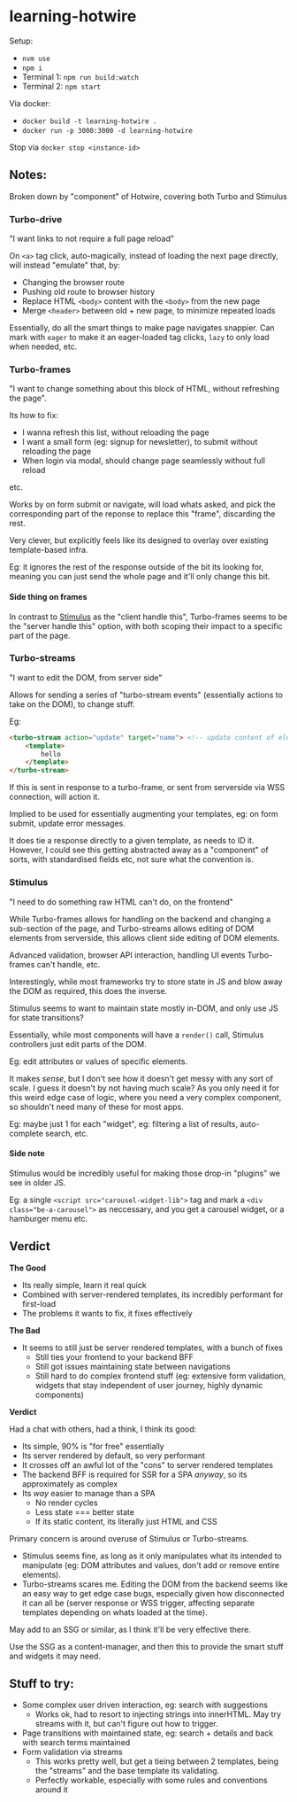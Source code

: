 # learning-hotwire

Setup:

* `nvm use`
* `npm i`
* Terminal 1: `npm run build:watch`
* Terminal 2: `npm start`

Via docker:

* `docker build -t learning-hotwire .`
* `docker run -p 3000:3000 -d learning-hotwire`

Stop via `docker stop <instance-id>`

## Notes:

Broken down by "component" of Hotwire, covering both Turbo and Stimulus

### Turbo-drive

"I want links to not require a full page reload"

On `<a>` tag click, auto-magically, instead of loading the next page directly, will instead "emulate" that, by:

* Changing the browser route
* Pushing old route to browser history
* Replace HTML `<body>` content with the `<body>` from the new page
* Merge `<header>` between old + new page, to minimize repeated loads

Essentially, do all the smart things to make page navigates snappier.
Can mark with `eager` to make it an eager-loaded tag clicks, `lazy` to only load when needed, etc.

### Turbo-frames

"I want to change something about this block of HTML, without refreshing the page".

Its how to fix:

* I wanna refresh this list, without reloading the page
* I want a small form (eg: signup for newsletter), to submit without reloading the page
* When login via modal, should change page seamlessly without full reload

etc.

Works by on form submit or navigate, will load whats asked, and pick the corresponding part of the reponse to replace this "frame", discarding the rest.

Very clever, but explicitly feels like its designed to overlay over existing template-based infra.

Eg: it ignores the rest of the response outside of the bit its looking for, meaning you can just send the whole page and it'll only change this bit.

#### Side thing on frames

In contrast to [Stimulus](#Stimulus) as the "client handle this", Turbo-frames seems to be the "server handle this" option, with both scoping their impact to a specific part of the page.

### Turbo-streams

"I want to edit the DOM, from server side"

Allows for sending a series of "turbo-stream events" (essentially actions to take on the DOM), to change stuff.

Eg:

```html
<turbo-stream action="update" target="name"> <!-- update content of element with ID `name` !-->
    <template>
        hello
    </template>
</turbo-stream>
```

If this is sent in response to a turbo-frame, or sent from serverside via WSS connection, will action it.

Implied to be used for essentially augmenting your templates, eg: on form submit, update error messages.

It does tie a response directly to a given template, as needs to ID it. However, I could see this getting abstracted away as a "component" of sorts, with standardised fields etc, not sure what the convention is.

### Stimulus

"I need to do something raw HTML can't do, on the frontend"

While Turbo-frames allows for handling on the backend and changing a sub-section of the page, and Turbo-streams allows editing of DOM elements from serverside, this allows client side editing of DOM elements.

Advanced validation, browser API interaction, handling UI events Turbo-frames can't handle, etc.


Interestingly, while most frameworks try to store state in JS and blow away the DOM as required, this does the inverse.

Stimulus seems to want to maintain state mostly in-DOM, and only use JS for state transitions?

Essentially, while most components will have a `render()` call, Stimulus controllers just edit parts of the DOM.

Eg: edit attributes or values of specific elements.

It makes _sense_, but I don't see how it doesn't get messy with any sort of scale. I guess it doesn't by not having much scale? As you only need it for this weird edge case of logic, where you need a very complex component, so shouldn't need many of these for most apps.

Eg: maybe just 1 for each "widget", eg: filtering a list of results, auto-complete search, etc.


#### Side note

Stimulus would be incredibly useful for making those drop-in "plugins" we see in older JS.

Eg: a single `<script src="carousel-widget-lib">` tag and mark a `<div class="be-a-carousel">` as neccessary, and you get a carousel widget, or a hamburger menu etc.

## Verdict

**The Good**

* Its really simple, learn it real quick
* Combined with server-rendered templates, its incredibly performant for first-load
* The problems it wants to fix, it fixes effectively

**The Bad**

* It seems to still just be server rendered templates, with a bunch of fixes
    * Still ties your frontend to your backend BFF
    * Still got issues maintaining state between navigations
    * Still hard to do complex frontend stuff (eg: extensive form validation, widgets that stay independent of user journey, highly dynamic components)

**Verdict**

Had a chat with others, had a think, I think its good:

* Its simple, 90% is "for free" essentially
* Its server rendered by default, so very performant
* It crosses off an awful lot of the "cons" to server rendered templates
* The backend BFF is required for SSR for a SPA _anyway_, so its approximately as complex
* Its _way_ easier to manage than a SPA
    * No render cycles
    * Less state === better state
    * If its static content, its literally just HTML and CSS

Primary concern is around overuse of Stimulus or Turbo-streams. 

* Stimulus seems fine, as long as it only manipulates what its intended to manipulate (eg: DOM attributes and values, don't add or remove entire elements).
* Turbo-streams scares me. Editing the DOM from the backend seems like an easy way to get edge case bugs, especially given how disconnected it can all be (server response or WSS trigger, affecting separate templates depending on whats loaded at the time).

May add to an SSG or similar, as I think it'll be very effective there.

Use the SSG as a content-manager, and then this to provide the smart stuff and widgets it may need.

## Stuff to try:

* Some complex user driven interaction, eg: search with suggestions
    * Works ok, had to resort to injecting strings into innerHTML. May try streams with it, but can't figure out how to trigger.
* Page transitions with maintained state, eg: search + details and back with search terms maintained
* Form validation via streams
    * This works pretty well, but get a tieing between 2 templates, being the "streams" and the base template its validating.
    * Perfectly workable, especially with some rules and conventions around it
